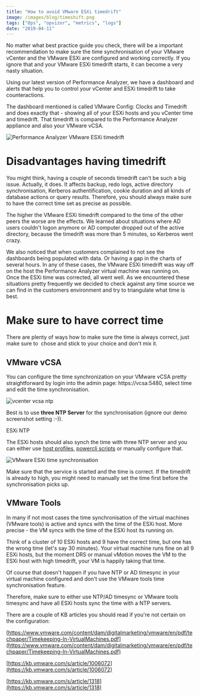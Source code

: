 ```yaml
---
title: "How to avoid VMware ESXi timedrift"
image: /images/blog/timeshift.png
tags: ["Ops", "opvizor", "metrics", "logs"]
date: "2019-04-11"
---
```


No matter what best practice guide you check, there will be a important recommendation to make sure the time synchronisation of your VMware vCenter and the VMware ESXi are configured and working correctly. If you ignore that and your VMware ESXi timedrift starts, it can become a very nasty situation.

Using our latest version of Performance Analyzer, we have a dashboard and alerts that help you to control your vCenter and ESXi timedrift to take counteractions.

The dashboard mentioned is called VMware Config: Clocks and Timedrift and does exactly that - showing all of your ESXi hosts and you vCenter time and timedrift. That timedrift is compared to the Performance Analyzer appliance and also your VMware vCSA.

![Performance Analyzer VMware ESXi timedrift](/images/blog/timeshift.png)

# Disadvantages having timedrift

You might think, having a couple of seconds timedrift can't be such a big issue. Actually, it does. It affects backup, redo logs, active directory synchronisation, Kerberos authentification, cookie duration and all kinds of database actions or query results. Therefore, you should always make sure to have the correct time set as precise as possible.

The higher the VMware ESXi timedrift compared to the time of the other peers the worse are the effects. We learned about situations where AD users couldn't logon anymore or AD computer dropped out of the active directory, because the timedrift was more than 5 minutes, so Kerberos went crazy.

We also noticed that when customers complained to not see the dashboards being populated with data. Or having a gap in the charts of several hours. In any of these cases, the VMware ESXi timedrift was way off on the host the Performance Analyzer virtual machine was running on. Once the ESXi time was corrected, all went well. As we encountered these situations pretty frequently we decided to check against any time source we can find in the customers environment and try to triangulate what time is best.

# Make sure to have correct time

There are plenty of ways how to make sure the time is always correct, just make sure to  chose and stick to your choice and don't mix it.

## VMware vCSA

You can configure the time synchronization on your VMware vCSA pretty straightforward by login into the admin page: https://vcsa:5480, select time and edit the time synchronisation.

![vcenter vcsa ntp](/images/blog/timentp.png)

Best is to use **three NTP Server** for the synchronisation (ignore our demo screenshot setting :-)).

ESXi NTP

The ESXi hosts should also synch the time with three NTP server and you can either use [host profiles](https://docs.vmware.com/en/VMware-vSphere/6.7/com.vmware.esxi.install.doc/GUID-77D10F4D-50FE-4BA6-B164-42D20D673F4F.html), [powercli scripts](https://vtechdummies.wordpress.com/2017/10/22/powercli-scripts-to-check-and-configure-ntp-configuration-of-esxi-hosts/) or manually configure that.

![VMware ESXi time synchronisation](/images/blog/esxintp.png)

Make sure that the service is started and the time is correct. If the timedrift is already to high, you might need to manually set the time first before the synchronisation picks up.

## VMware Tools

In many if not most cases the time synchronisation of the virtual machines (VMware tools) is active and syncs with the time of the ESXi host. More precise - the VM syncs with the time of the ESXi host its running on. 

Think of a cluster of 10 ESXi hosts and 9 have the correct time, but one has the wrong time (let's say 30 minutes). Your virtual machine runs fine on all 9 ESXi hosts, but the moment DRS or manual vMotion moves the VM to the ESXi host with high timedrift, your VM is happily taking that time.

Of course that doesn't happen if you have NTP or AD timesync in your virtual machine configured and don't use the VMware tools time synchronisation feature.

Therefore, make sure to either use NTP/AD timesync or VMware tools timesync and have all ESXi hosts sync the time with a NTP servers.

There are a couple of KB articles you should read if you're not certain on the configuration:

[https://www.vmware.com/content/dam/digitalmarketing/vmware/en/pdf/techpaper/Timekeeping-In-VirtualMachines.pdf](https://www.vmware.com/content/dam/digitalmarketing/vmware/en/pdf/techpaper/Timekeeping-In-VirtualMachines.pdf)

[https://kb.vmware.com/s/article/1006072](https://kb.vmware.com/s/article/1006072)

[https://kb.vmware.com/s/article/1318](https://kb.vmware.com/s/article/1318)
